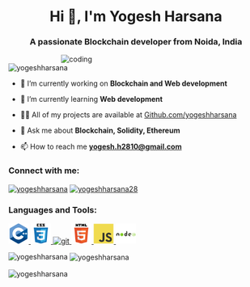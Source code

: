 <h1 align="center">Hi 👋, I'm Yogesh Harsana</h1>
<h3 align="center">A passionate Blockchain developer from Noida, India</h3>
<img align="right" alt="coding" width="400" src="https://user-images.githubusercontent.com/55389276/140866485-8fb1c876-9a8f-4d6a-98dc-08c4981eaf70.gif">

<p align="left"> <img src="https://komarev.com/ghpvc/?username=yogeshharsana&label=Profile%20views&color=0e75b6&style=flat" alt="yogeshharsana" /> </p>

- 🔭 I’m currently working on **Blockchain and Web development**

- 🌱 I’m currently learning **Web development**

- 👨‍💻 All of my projects are available at [Github.com/yogeshharsana](Github.com/yogeshharsana)

- 💬 Ask me about **Blockchain, Solidity, Ethereum**

- 📫 How to reach me **yogesh.h2810@gmail.com**



<h3 align="left">Connect with me:</h3>
<p align="left">
<a href="https://linkedin.com/in/yogeshharsana" target="blank"><img align="center" src="https://raw.githubusercontent.com/rahuldkjain/github-profile-readme-generator/master/src/images/icons/Social/linked-in-alt.svg" alt="yogeshharsana" height="30" width="40" /></a>
<a href="https://instagram.com/yogeshharsana28" target="blank"><img align="center" src="https://raw.githubusercontent.com/rahuldkjain/github-profile-readme-generator/master/src/images/icons/Social/instagram.svg" alt="yogeshharsana28" height="30" width="40" /></a>
</p>

<h3 align="left">Languages and Tools:</h3>
<p align="left"> <a href="https://www.w3schools.com/cpp/" target="_blank" rel="noreferrer"> <img src="https://raw.githubusercontent.com/devicons/devicon/master/icons/cplusplus/cplusplus-original.svg" alt="cplusplus" width="40" height="40"/> </a> <a href="https://www.w3schools.com/css/" target="_blank" rel="noreferrer"> <img src="https://raw.githubusercontent.com/devicons/devicon/master/icons/css3/css3-original-wordmark.svg" alt="css3" width="40" height="40"/> </a> <a href="https://git-scm.com/" target="_blank" rel="noreferrer"> <img src="https://www.vectorlogo.zone/logos/git-scm/git-scm-icon.svg" alt="git" width="40" height="40"/> </a> <a href="https://www.w3.org/html/" target="_blank" rel="noreferrer"> <img src="https://raw.githubusercontent.com/devicons/devicon/master/icons/html5/html5-original-wordmark.svg" alt="html5" width="40" height="40"/> </a> <a href="https://developer.mozilla.org/en-US/docs/Web/JavaScript" target="_blank" rel="noreferrer"> <img src="https://raw.githubusercontent.com/devicons/devicon/master/icons/javascript/javascript-original.svg" alt="javascript" width="40" height="40"/> </a> <a href="https://nodejs.org" target="_blank" rel="noreferrer"> <img src="https://raw.githubusercontent.com/devicons/devicon/master/icons/nodejs/nodejs-original-wordmark.svg" alt="nodejs" width="40" height="40"/> </a> </p>

<p><img align="left" src="https://github-readme-stats.vercel.app/api/top-langs?username=yogeshharsana&show_icons=true&locale=en&layout=compact" alt="yogeshharsana" /></p>

<p>&nbsp;<img align="center" src="https://github-readme-stats.vercel.app/api?username=yogeshharsana&show_icons=true&locale=en" alt="yogeshharsana" /></p>

<p><img align="center" src="https://github-readme-streak-stats.herokuapp.com/?user=yogeshharsana&" alt="yogeshharsana" /></p>
